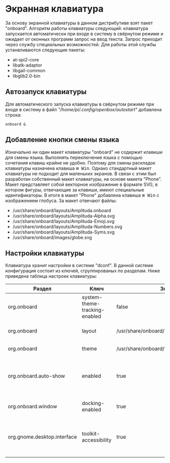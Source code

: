 # Экранная клавиатура
За основу экранной клавиатуры в данном дистрибутиве взят
пакет "onboard". Алгоритм работы клавиатуры следующий: клавиатура
запускается автоматически при входе в систему в свёрнутом режиме
и ожидает от оконных программ запрос на ввод текста. Запрос приходит
через службу специальных возможностей. Для работы этой службы устанвливаются
следующие пакеты:

- at-spi2-core
- libatk-adaptor
- libgail-common
- libglib2.0-bin

## Автозапуск клавиатуры
Для автоматического запуска клавиатуры в свёрнутом режиме при входе
в систему в файл _"/home/pi/.config/openbox/autostart"_ добавлена
строка:
```
onboard &
```

## Добавление кнопки смены языка
Изначально ни один макет клавиатуры "onboard" не содержит клавиши для
смены языка. Выполнять переключение языка с помощью сочетания клавиш
крайне не удобно. Поэтому для смены раскладок клавиатуры назначена клавиша <kbd>⊞ Win</kbd>. Однако стандартный макет клавиатуры не подходит для маленьких экранов. В связи с этим был разработан собственный макет клавиатуры, на основе макета "Phone". Макет представляет собой векторное изображение в формате SVG, в котором фигуры, отвечающие за клавиши, имеют специальные идентификаторы. В итоге в макет "Phone" добавлена клавиша <kbd>⊞ Win</kbd> с изображением глобуса. За макет
отвечают файлы:

- /usr/share/onboard/layouts/Amplituda.onboard
- /usr/share/onboard/layouts/Amplituda-Alpha.svg
- /usr/share/onboard/layouts/Amplituda-Emoji.svg
- /usr/share/onboard/layouts/Amplituda-Numbers.svg
- /usr/share/onboard/layouts/Amplituda-Syms.svg
- /usr/share/onboard/images/globe.svg

## Настройки клавиатуры
Клавиатура хранит настройки в системе "dconf". В данной системе конфигурация
состоит из ключей, сгруппированых по разделам. Ниже приведена таблица настроек клавиатуры:

|            Раздел           |              Ключ             |                   Значение                   |                           Комментарий                            |
| --------------------------- | ----------------------------- | -------------------------------------------- | ---------------------------------------------------------------- |
| org.onboard                 | system-theme-tracking-enabled | false                                        | Отключение автоматической смены темы клавиатуры                  |
| org.onboard                 | layout                        | /usr/share/onboard/layouts/Amplituda.onboard | Установка макета клавиатуры                                      |
| org.onboard                 | theme                         | /usr/share/onboard/themes/Nightshade.theme   | Установка темы клавиатуры                                        |
| org.onboard.auto-show       | enabled                       | true                                         | Автоматическое появлении клавиатуры при выборе текстовых полей   |
| org.onboard.window          | docking-enabled               | true                                         | Закрепление клавиатуры у границы экрана                          |
| org.gnome.desktop.interface | toolkit-accessibility         | true                                         | Включение службы передачи сообщений о необходимости ввода текста |